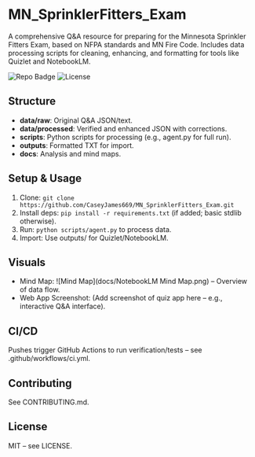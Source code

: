 # MN_SprinklerFitters_Exam

A comprehensive Q&A resource for preparing for the Minnesota Sprinkler Fitters Exam, based on NFPA standards and MN Fire Code. Includes data processing scripts for cleaning, enhancing, and formatting for tools like Quizlet and NotebookLM.

![Repo Badge](https://img.shields.io/github/stars/CaseyJames669/MN_SprinklerFitters_Exam?style=social) ![License](https://img.shields.io/badge/license-MIT-blue)

## Structure
- **data/raw**: Original Q&A JSON/text.
- **data/processed**: Verified and enhanced JSON with corrections.
- **scripts**: Python scripts for processing (e.g., agent.py for full run).
- **outputs**: Formatted TXT for import.
- **docs**: Analysis and mind maps.

## Setup & Usage
1. Clone: `git clone https://github.com/CaseyJames669/MN_SprinklerFitters_Exam.git`
2. Install deps: `pip install -r requirements.txt` (if added; basic stdlib otherwise).
3. Run: `python scripts/agent.py` to process data.
4. Import: Use outputs/ for Quizlet/NotebookLM.

## Visuals
- Mind Map: ![Mind Map](docs/NotebookLM Mind Map.png) – Overview of data flow.
- Web App Screenshot: (Add screenshot of quiz app here – e.g., interactive Q&A interface).

## CI/CD
Pushes trigger GitHub Actions to run verification/tests – see .github/workflows/ci.yml.

## Contributing
See CONTRIBUTING.md.

## License
MIT – see LICENSE.
